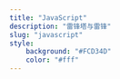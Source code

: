 ```yaml
---
title: "JavaScript"
description: "雷锋塔与雷锋"
slug: "javascript"
style:
    background: "#FCD34D"
    color: "#fff"
---
```

